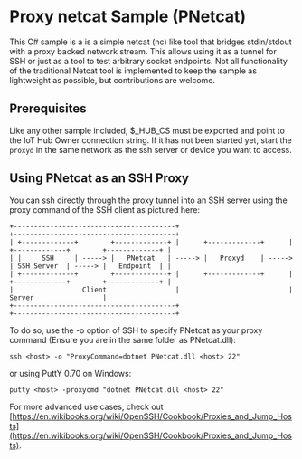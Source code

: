 # Proxy netcat Sample (PNetcat)

This C# sample is a is a simple netcat (nc) like tool that bridges stdin/stdout with a proxy backed network stream.
This allows using it as a tunnel for SSH or just as a tool to test arbitrary socket endpoints.  Not all functionality
of the traditional Netcat tool is implemented to keep the sample as lightweight as possible, but contributions are
welcome.

## Prerequisites

Like any other sample included, $_HUB_CS must be exported and point to the IoT Hub Owner connection string. If it 
has not been started yet, start the ```proxyd``` in the same network as the ssh server or device you want to access. 

## Using PNetcat as an SSH Proxy

You can ssh directly through the proxy tunnel into an SSH server using the proxy command of the SSH client as pictured
here:

```
+----------------------------------------+                           +----------------------------------------+
| +-------------+        +-------------+ |      +-------------+      | +-------------+        +-------------+ |
| |     SSH     | -----> |   PNetcat   | -----> |   Proxyd    | -----> | SSH Server  | -----> |   Endpoint  | |
| +-------------+        +-------------+ |      +-------------+      | +-------------+        +-------------+ |
|                 Client                 |                           |                 Server                 |
+----------------------------------------+                           +----------------------------------------+
```
To do so, use the -o option of SSH to specify PNetcat as your proxy command (Ensure you are in the same folder as PNetcat.dll):

```
ssh <host> -o "ProxyCommand=dotnet PNetcat.dll <host> 22"
```

or using PuttY 0.70 on Windows:

```
putty <host> -proxycmd "dotnet PNetcat.dll <host> 22"
```

For more advanced use cases, check out [https://en.wikibooks.org/wiki/OpenSSH/Cookbook/Proxies_and_Jump_Hosts](https://en.wikibooks.org/wiki/OpenSSH/Cookbook/Proxies_and_Jump_Hosts).